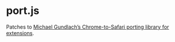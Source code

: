# port.js

Patches to [Michael Gundlach’s Chrome-to-Safari porting library for
extensions](https://adblockforchrome.googlecode.com/svn/trunk/port.js).

